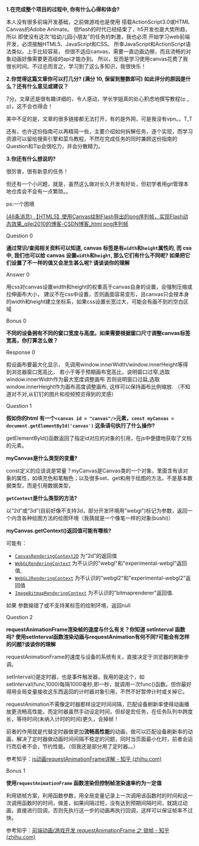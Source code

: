 **1.在完成整个项目的过程中, 你有什么心得和体会?**

本人没有很多前端开发基础，之前做游戏也是使用 搭载ActionScript3.0或HTML Canvas的Adobe Animate。 但flash的时代已经结束了，h5开发也是大势所趋，所以 即使没有这次“给幼儿园小朋友”的任务的刺激，我也必须 开始学习web前端开发，必须接触HTML5、JavaScript和CSS。 所幸JavaScript和ActionScript语法类似，上手比较容易， 但很不适应canvas，需要一直边画边擦，而且流畅的对象动画好像需要更高级的api才能办到。 所以，反而是学习使用canvas花费了我很长时间。不过总而言之，学习到了这么多知识，我很快乐！



**2.你觉得这篇文章你可以打几分? (满分 10, 保留到整数即可) 如此评分的原因是什么？还有什么意见或建议？**

7分。文章还是很有趣详细的，令人感动，学长学姐真的处心积虑地撰写教程(ಥ _ ಥ)，这不会也得会！

美中不足的是，文章的很多链接都无法打开，有的是外网，可是我没有vpn。。T_T

还有，也许这份指南可以再精简一些，主要介绍如何拆解任务，逐个实现，而学习资源可以留给搜索引擎和菜鸟教程，不然在完成任务的同时兼顾这份指南的Question和Tip会很吃力，并会分散精力。



**3.你还有什么想说的?**

很厉害，很有新意的任务！

但还有一个小问题，就是，虽然这么做对长久开发有好处，但初学者用git管理本地仓库会不会有一点繁琐。。

ps:一个困境

[(46条消息) 【HTML5】使用Canvas绘制Flash导出的png序列帧，实现Flash动态效果_qilei2010的博客-CSDN博客_html png序列帧](https://blog.csdn.net/qilei2010/article/details/107160916)



Question 0

**通过常识/查阅相关资料可以知道, canvas 标签是有`width`和`height`属性的, 而 css 中, 我们也可以给 canvas 设置`width`和`height`, 那么它们有什么不同呢? 如果把它们设置了不一样的值又会发生甚么呢? 请谈谈你的理解**

Answer 0

用css对canvas设置width和height的权重高于canvas自身的设置，会强制压缩或拉伸画布大小，
建议不在css中设置，否则画面容易变形，且canvas只会按本身的width和height建立坐标系，如果css设置长宽过大，可能会有画不到的空白区域

Bonus 0

**不同的设备拥有不同的窗口宽度与高度。如果需要根据窗口尺寸调整canvas标签宽高，你打算怎么做？**

Response 0

假设画布要最大化显示，
先调用window.innerWidth/window.innerHeight等得到浏览器窗口宽高比，
若小于等于预期画布宽高比，说明窗口过窄,选取window.innerWidth作为最大宽度调整画布
否则说明窗口过扁,选取window.innerHeight作为画布高度调整画布,
这样可以保持画布比例缩放.
（不知道对不对,从钉钉的图片和视频预览得到的灵感）

Question 1

**假如你的html 有一个`<canvas id = "canvas"/>`元素，`const myCanvas = document.getElementById('canvas')` 这条语句执行了什么操作?**

getElementById()函数返回了指定id对应的对象的引用，在js中便捷地获取了文档的元素。



**myCanvas是什么类型的变量?**

const定义的应该说是常量？myCanvas是Canvas类的一个对象，里面含有该对象的属性，如填充色和笔触色；以及很多set、get和用于绘图的方法，不是基本数据类型，而是引用数据类型，



**`getContext`是什么类型的方法?**

以“2d”或“3d”(目前好像不支持3d，部分开发环境用"webgl")标记为参数，返回一个内含各种绘图方法的绘图环境（我猜就是一个像笔一样的对象(bushi)）



**myCanvas.getContext()返回值可能有哪些?**

可能有：

- [`CanvasRenderingContext2D`](https://developer.mozilla.org/zh-CN/docs/Web/API/CanvasRenderingContext2D)  为“2d”的返回值
- [`WebGLRenderingContext`](https://developer.mozilla.org/zh-CN/docs/Web/API/WebGLRenderingContext)  为不认识的"webgl"和"experimental-webgl"返回值,
- [`WebGL2RenderingContext`](https://developer.mozilla.org/zh-CN/docs/Web/API/WebGL2RenderingContext)  为不认识的"webgl2"和"experimental-webgl2"返回值
- [`ImageBitmapRenderingContext`](https://developer.mozilla.org/zh-CN/docs/Web/API/ImageBitmapRenderingContext)  为不认识的"bitmaprenderer"返回值.

如果 参数输错了或不支持某标签的绘制环境，返回null



Question 2

**requestAnimationFrame渲染帧的速度与什么有关？你知道 setInterval 函数吗? 使用setInterval函数渲染动画与requestAnimation有何不同?可能会有怎样的问题?谈谈你的理解**

requestAnimationFrame的速度与设备的系统有关，直接决定于浏览器的刷新步调。

setInterval()是定时器，也是事件触发器，我用的是这个，如setInterval(func,1000)每隔1000毫秒,即一秒，就调用一次func()函数。但你最好得用全局变量接收这东西返回的计时器对象引用，不然不好暂停计时或关掉它。

requestAnimation不需像定时器那样设定时间间隔，匹配设备刷新率使得动画播放更流畅高性能，而定时器虽然手动设定时间，但却是宏任务，在任务队列中跨度长，等待时间(未纳入计时的时间)更久，会掉帧！

前者的作用就是代替定时器做更加**流畅高性能**的动画，做可以匹配设备刷新率的动画，解决了定时器做动画时间间隔不稳定的问题，同时当页面最小化时，前者会运行而后者不会，节约性能。（但我还是部分用了定时器。。）

参考知乎：[js动画requestAnimationFrame详解 - 知乎 (zhihu.com)](https://zhuanlan.zhihu.com/p/380939324)



Bonus 1

**使用`requestAnimationFrame` 函数渲染但控制帧渲染速率约为一定值**

利用锁帧方案，利用函数参数，用全局变量记录上一次调用该函数时的时间和这一次调用函数时的时间，做差，如果间隔过短，没有达到预期间隔时间，就跳过动画，直接进行回调，否则先执行这一步的动画再执行回调，这样可以保证帧率不过快。

参考知乎：[前端动画/游戏开发 requestAnimationFrame 之 锁帧 - 知乎 (zhihu.com)](https://zhuanlan.zhihu.com/p/34846325#:~:text=%E5%9B%A0%E4%B8%BA%E6%B5%8F%E8%A7%88%E5%99%A8%20requestAnimationFrame,%E7%9A%84%E9%A2%9D%E5%AE%9A%E5%B8%A7%E7%8E%87%E6%98%AF60%E5%B8%A7%EF%BC%8C%E5%A6%82%E6%9E%9C%E9%80%9A%E8%BF%87%E8%BF%99%E7%A7%8D%E9%94%81%E5%B8%A7%E7%9A%84%E6%96%B9%E5%BC%8F%E8%AE%A9%E5%B8%A7%E7%8E%87%E6%9B%B4%E4%BD%8E%E7%9A%84%E8%AF%9D%EF%BC%8C%E5%B8%A7%E5%91%A8%E6%9C%9F%E5%8F%AA%E8%83%BD%E6%98%AF60%E5%B8%A7%E7%9A%84%E5%B8%A7%E5%91%A8%E6%9C%9F%E7%9A%84%E5%80%8D%E6%95%B0%EF%BC%8C%E4%B9%9F%E5%B0%B1%E6%98%AF%201000%2F60%20%E7%9A%84%E5%80%8D%E6%95%B0%EF%BC%8C%E6%89%80%E4%BB%A5%E5%AE%9E%E9%99%85%E7%9A%84%E5%B8%A7%E5%91%A8%E6%9C%9F%E5%8F%AA%E8%83%BD%E6%98%AF%E5%A4%A7%E4%BA%8E%E6%88%96%E8%80%85%E7%AD%89%E4%BA%8E%E8%AE%BE%E7%BD%AE%E7%9A%84%E5%B8%A7%E7%8E%87%E5%AF%B9%E5%BA%94%E7%9A%84%E5%B8%A7%E5%91%A8%E6%9C%9F%E3%80%82)
